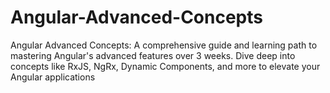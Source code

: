 # Angular-Advanced-Concepts
Angular Advanced Concepts: A comprehensive guide and learning path to mastering Angular's advanced features over 3 weeks. Dive deep into concepts like RxJS, NgRx, Dynamic Components, and more to elevate your Angular applications
